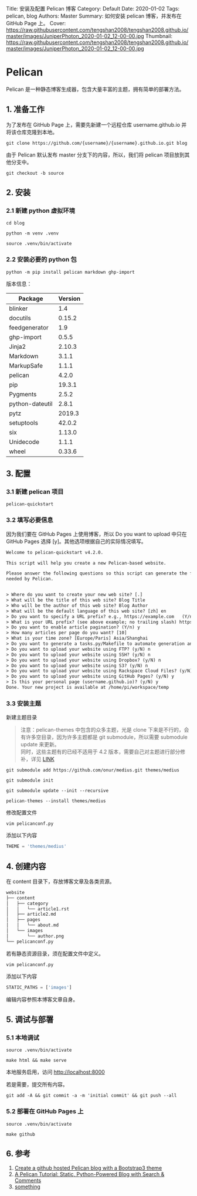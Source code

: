 Title: 安装及配置 Pelican 博客
Category: Default
Date: 2020-01-02
Tags: pelican, blog
Authors: Master
Summary: 如何安装 pelican 博客，并发布在 GitHub Page 上。
Cover: https://raw.githubusercontent.com/tengshan2008/tengshan2008.github.io/master/images/JuniperPhoton_2020-01-02_12-00-00.jpg
Thumbnail: https://raw.githubusercontent.com/tengshan2008/tengshan2008.github.io/master/images/JuniperPhoton_2020-01-02_12-00-00.jpg

# Pelican

Pelican 是一种静态博客生成器，包含大量丰富的主题，拥有简单的部署方法。

## 1. 准备工作

为了发布在 GitHub Page 上，需要先新建一个远程仓库 username.github.io 并将该仓库克隆到本地。

``` shell
git clone https://github.com/{username}/{username}.github.io.git blog
```

由于 Pelican 默认发布 master 分支下的内容，所以，我们将 pelican 项目放到其他分支中。

``` shell
git checkout -b source
```

## 2. 安装

### 2.1 新建 python 虚拟环境

``` shell
cd blog

python -m venv .venv

source .venv/bin/activate
```

### 2.2 安装必要的 python 包

``` shell
python -m pip install pelican markdown ghp-import
```

版本信息：

| Package         | Version |
| --------------- | ------- |
| blinker         | 1.4     |
| docutils        | 0.15.2  |
| feedgenerator   | 1.9     |
| ghp-import      | 0.5.5   |
| Jinja2          | 2.10.3  |
| Markdown        | 3.1.1   |
| MarkupSafe      | 1.1.1   |
| pelican         | 4.2.0   |
| pip             | 19.3.1  |
| Pygments        | 2.5.2   |
| python-dateutil | 2.8.1   |
| pytz            | 2019.3  |
| setuptools      | 42.0.2  |
| six             | 1.13.0  |
| Unidecode       | 1.1.1   |
| wheel           | 0.33.6  |

## 3. 配置

### 3.1 新建 pelican 项目

``` shell
pelican-quickstart
```

### 3.2 填写必要信息

因为我们要在 GitHub Pages 上使用博客，所以 Do you want to upload 中只在 GitHub Pages 选择 [y]。其他选项根据自己的实际情况填写。

``` txt
Welcome to pelican-quickstart v4.2.0.

This script will help you create a new Pelican-based website.

Please answer the following questions so this script can generate the files
needed by Pelican.


> Where do you want to create your new web site? [.]
> What will be the title of this web site? Blog Title
> Who will be the author of this web site? Blog Author
> What will be the default language of this web site? [zh] en
> Do you want to specify a URL prefix? e.g., https://example.com   (Y/n) y
> What is your URL prefix? (see above example; no trailing slash) https://username.github.io
> Do you want to enable article pagination? (Y/n) y
> How many articles per page do you want? [10]
> What is your time zone? [Europe/Paris] Asia/Shanghai
> Do you want to generate a tasks.py/Makefile to automate generation and publishing? (Y/n) y
> Do you want to upload your website using FTP? (y/N) n
> Do you want to upload your website using SSH? (y/N) n
> Do you want to upload your website using Dropbox? (y/N) n
> Do you want to upload your website using S3? (y/N) n
> Do you want to upload your website using Rackspace Cloud Files? (y/N) n
> Do you want to upload your website using GitHub Pages? (y/N) y
> Is this your personal page (username.github.io)? (y/N) y
Done. Your new project is available at /home/pi/workspace/temp
```

### 3.3 安装主题

新建主题目录

> 注意：pelican-themes 中包含的众多主题，光是 clone 下来是不行的，会有许多空目录，因为许多主题都是 git submodule，所以需要 submodule update 来更新。  
> 同时，这些主题有的已经不适用于 4.2 版本，需要自己对主题进行部分修补，详见 [LINK](https://github.com/getpelican/pelican/pull/2538#issue-257357843)

``` shell
git submodule add https://github.com/onur/medius.git themes/medius

git submodule init

git submodule update --init --recursive

pelican-themes --install themes/medius
```

修改配置文件

``` shell
vim pelicanconf.py
```

添加以下内容

``` python
THEME = 'themes/medius'
```

## 4. 创建内容

在 content 目录下，存放博客文章及各类资源。

``` txt
website
├── content
│   ├── category
│   │   └── article1.rst
│   ├── article2.md
│   ├── pages
│   │   └── about.md
│   └── images
│       └── author.png
└── pelicanconf.py
```

若有静态资源目录，须在配置文件中定义。

``` shell
vim pelicanconf.py
```

添加以下内容

``` python
STATIC_PATHS = ['images']
```

编辑内容参照本博客文章自身。

## 5. 调试与部署

### 5.1 本地调试

``` shell
source .venv/bin/activate

make html && make serve
```

本地服务启用，访问 [http://localhost:8000](http://localhost:8000)

若是需要，提交所有内容。

``` shell
git add -A && git commit -a -m 'initial commit' && git push --all
```

### 5.2 部署在 GitHub Pages 上

``` shell
source .venv/bin/activate

make github
```

## 6. 参考

1. [Create a github hosted Pelican blog with a Bootstrap3 theme](https://a-slide.github.io/blog/github-pelican)
2. [A Pelican Tutorial: Static, Python-Powered Blog with Search & Comments](https://snipcart.com/blog/pelican-blog-tutorial-search-comments)
3. [something]()


